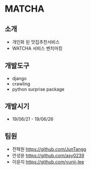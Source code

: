 # MATCHA

## 소개

- 개인화 된 맛집추천서비스
- WATCHA 서비스 벤치마킹

## 개발도구

- django
- crawling
- python surprise package

## 개발시기

- 19/06/21 - 19/06/26

## 팀원

- 전혁원 <https://github.com/JunTangg>
- 안성윤 <https://github.com/asy0239>
- 이윤지 <https://github.com/yunji-lee>

